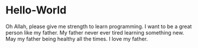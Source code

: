 # Hello-World

Oh Allah, please give me strength to learn programming.
I want to be a great person like my father.
My father never ever tired learning something new. 
May my father being healthy all the times.
I love my father.
